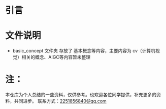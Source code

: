 # 引言

# 文件说明
* basic_concept 文件夹
 存放了 基本概念等内容，主要内容为 cv（计算机视觉）相关的概念、AIGC等内容暂未整理




# 注：
本仓库为个人总结的一些资料，仅供参考。也欢迎各位同学提供，补充更多的资料，共同进步。
联系方式：<EMAIL>2251856840@qq.com
